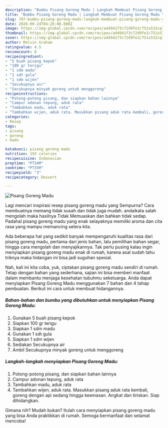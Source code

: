 ```yaml
---
description: "Bumbu Pisang Goreng Madu | Langkah Membuat Pisang Goreng Madu Yang Sempurna"
title: "Bumbu Pisang Goreng Madu | Langkah Membuat Pisang Goreng Madu Yang Sempurna"
slug: 787-bumbu-pisang-goreng-madu-langkah-membuat-pisang-goreng-madu-yang-sempurna
date: 2020-09-24T04:26:08.608Z
image: https://img-global.cpcdn.com/recipes/ad4941f3c72d9fe3/751x532cq70/pisang-goreng-madu-foto-resep-utama.jpg
thumbnail: https://img-global.cpcdn.com/recipes/ad4941f3c72d9fe3/751x532cq70/pisang-goreng-madu-foto-resep-utama.jpg
cover: https://img-global.cpcdn.com/recipes/ad4941f3c72d9fe3/751x532cq70/pisang-goreng-madu-foto-resep-utama.jpg
author: Melvin Graham
ratingvalue: 4.5
reviewcount: 8
recipeingredient:
- "5 buah pisang kepok"
- "100 gr terigu"
- "1 sdm madu"
- "1 sdt gula"
- "1 sdm wijen"
- "Secukupnya air"
- "Secukupnya minyak goreng untuk menggoreng"
recipeinstructions:
- "Potong-potong pisang, dan siapkan bahan lainnya"
- "Campur adonan tepung, aduk rata"
- "Tambahkan madu, aduk rata"
- "Tambahkan wijen, aduk rata. Masukkan pisang aduk rata kembali, goreng dengan api sedang hingga keemasan. Angkat dan tiriskan. Siap dihidangkan."
categories:
- Resep
tags:
- pisang
- goreng
- madu

katakunci: pisang goreng madu 
nutrition: 193 calories
recipecuisine: Indonesian
preptime: "PT34M"
cooktime: "PT35M"
recipeyield: "3"
recipecategory: Dessert

---
```



![Pisang Goreng Madu](https://img-global.cpcdn.com/recipes/ad4941f3c72d9fe3/751x532cq70/pisang-goreng-madu-foto-resep-utama.jpg)

Lagi mencari inspirasi resep pisang goreng madu yang Sempurna? Cara membuatnya memang tidak susah dan tidak juga mudah. andaikata salah mengolah maka hasilnya Tidak Memuaskan dan bahkan tidak sedap. Padahal pisang goreng madu yang enak selayaknya memiliki aroma dan cita rasa yang mampu memancing selera kita.

Ada beberapa hal yang sedikit banyak mempengaruhi kualitas rasa dari pisang goreng madu, pertama dari jenis bahan, lalu pemilihan bahan segar, hingga cara mengolah dan menyajikannya. Tak perlu pusing kalau ingin menyiapkan pisang goreng madu enak di rumah, karena asal sudah tahu triknya maka hidangan ini bisa jadi suguhan spesial.




Nah, kali ini kita coba, yuk, ciptakan pisang goreng madu sendiri di rumah. Tetap dengan bahan yang sederhana, sajian ini bisa memberi manfaat dalam membantu menjaga kesehatan tubuhmu sekeluarga. Anda dapat menyiapkan Pisang Goreng Madu menggunakan 7 bahan dan 4 tahap pembuatan. Berikut ini cara untuk membuat hidangannya.

<!--inarticleads1-->

##### Bahan-bahan dan bumbu yang dibutuhkan untuk menyiapkan Pisang Goreng Madu:

1. Gunakan 5 buah pisang kepok
1. Siapkan 100 gr terigu
1. Siapkan 1 sdm madu
1. Gunakan 1 sdt gula
1. Siapkan 1 sdm wijen
1. Sediakan Secukupnya air
1. Ambil Secukupnya minyak goreng untuk menggoreng




<!--inarticleads2-->

##### Langkah-langkah menyiapkan Pisang Goreng Madu:

1. Potong-potong pisang, dan siapkan bahan lainnya
1. Campur adonan tepung, aduk rata
1. Tambahkan madu, aduk rata
1. Tambahkan wijen, aduk rata. Masukkan pisang aduk rata kembali, goreng dengan api sedang hingga keemasan. Angkat dan tiriskan. Siap dihidangkan.




Gimana nih? Mudah bukan? Itulah cara menyiapkan pisang goreng madu yang bisa Anda praktikkan di rumah. Semoga bermanfaat dan selamat mencoba!
